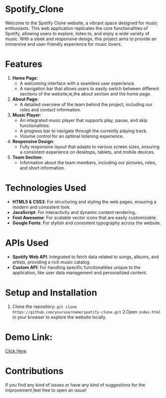 # Spotify_Clone
Welcome to the Spotify Clone website, a vibrant space designed for music enthusiasts. This web application replicates the core functionalities of Spotify, allowing users to explore, listen to, and enjoy a wide variety of music. With a sleek and responsive design, this project aims to provide an immersive and user-friendly experience for music lovers.


# Features
1. **Home Page**:
   * A welcoming interface with a seamless user experience.
   * A navigation bar that allows users to easily switch between different sections of the website,ie,the about section and the home page.
2. **About Page**:
   * A detailed overview of the team behind the project, including our roles and contact information.
3. **Music Player**:
   * An integrated music player that supports play, pause, and skip functionalities.
   * A progress bar to navigate through the currently playing track.
   * Volume control for an optimal listening experience.
4. **Responsive Design**:
   * Fully responsive layout that adapts to various screen sizes, ensuring a consistent experience on desktops, tablets, and mobile devices.   
5. **Team Section**:
   * Information about the team members, including our pictures, roles, and short information.


# Technologies Used
* **HTML5 & CSS3**: For structuring and styling the web pages, ensuring a modern and consistent look.
* **JavaScript**: For interactivity and dynamic content rendering.
* **Font Awesome**: For scalable vector icons that are easily customizable.
* **Google Fonts**: For stylish and consistent typography across the website.


# APIs Used
* **Spotify Web API**: Integrated to fetch data related to songs, albums, and artists, providing a rich music catalog.
* **Custom API**: For handling specific functionalities unique to the application, like user data management and personalized content.


# Setup and Installation
1. Clone the repository:
 `git clone https://github.com/yourusername/spotify-clone.git`
2.Open `index.html` in your browser to explore the website locally.

# Demo Link:
[Click Here](https://drive.google.com/file/d/1_56ffpxwdRl75uZcE3G9Y9E50ieYk_NK/view?usp=sharing)

# Contributions
If you find any kind of issues or have any kind of suggestions for the improvement,feel free to open an issue!

